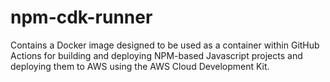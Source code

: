 # npm-cdk-runner
Contains a Docker image designed to be used as a container within GitHub Actions for building and deploying NPM-based Javascript projects and deploying them to AWS using the AWS Cloud Development Kit.
